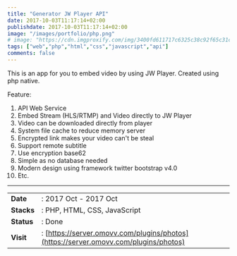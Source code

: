 ```yaml
---
title: "Generator JW Player API"
date: 2017-10-03T11:17:14+02:00
publishdate: 2017-10-03T11:17:14+02:00
image: "/images/portfolio/php.png"
# image: "https://cdn.imgproxify.com/img/3400fd611717c6325c38c92f65c31ceedcb94fa308c6df5f049fb4678d6cc17f19c3f954f5720a2472043fd59874c982b268190b734c3667.png"
tags: ["web","php","html","css","javascript","api"]
comments: false
---
```


This is an app for you to embed video by using JW Player. Created using php native.
<!--more-->
Feature:
1. API Web Service
2. Embed Stream (HLS/RTMP) and Video directly to JW Player
3. Video can be downloaded directly from player
4. System file cache to reduce memory server
5. Encrypted link makes your video can't be steal
6. Support remote subtitle
7. Use encryption base62
8. Simple as no database needed
9. Modern design using framework twitter bootstrap v4.0
10. Etc.

---

|||
|---|---|
|**Date**| : 2017 Oct - 2017 Oct
|**Stacks**| : PHP, HTML, CSS, JavaScript
|**Status**| : Done
|**Visit**| : [https://server.omovv.com/plugins/photos](https://server.omovv.com/plugins/photos)

